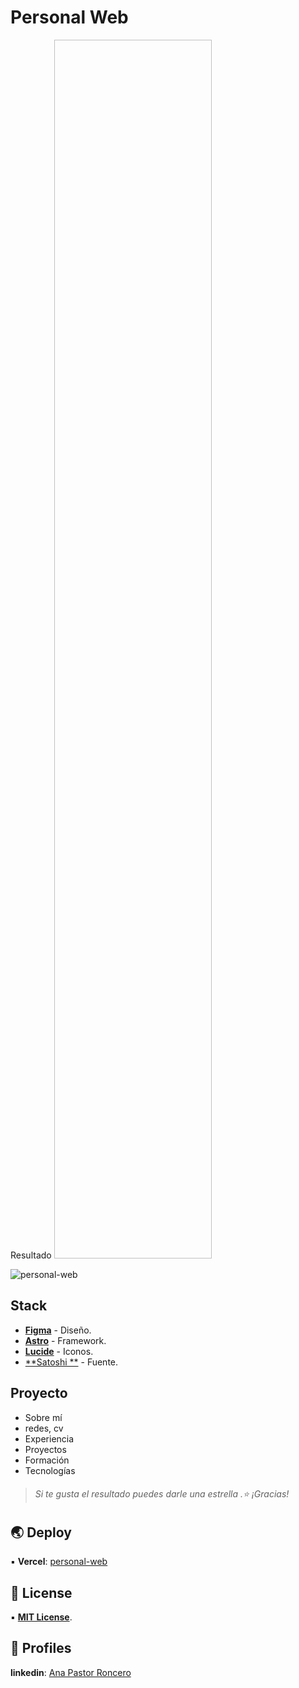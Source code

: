 # Personal Web

Resultado
<a href="https://personal-web-kohl.vercel.app/"><img href="jkasdjkasjdklsjdklsjdksajkdl" style="height: 50%; width:50%;"/></a>

![personal-web](./images/personal-web.png)

## Stack
- [**Figma**](https://www.figma.com/) - Diseño.
- [**Astro**](https://astro.build/) - Framework.
- [**Lucide**](https://lucide.dev/) - Iconos.
- [**Satoshi **](https://www.fontshare.com/) - Fuente.

## Proyecto

- Sobre mí
- redes, cv
- Experiencia
- Proyectos
- Formación
- Tecnologías


> ###### Si te gusta el resultado puedes darle una estrella .⭐ ¡Gracias!


## 🌏 Deploy

▪️ **Vercel**: [personal-web](https://personal-web-kohl.vercel.app/)


## 📃 License

▪️ [**MIT License**](https://github.com/Anaroncero/portfolio-ana/blob/main/README.md).


## 💼 Profiles

**linkedin**: [Ana Pastor Roncero](https://www.linkedin.com/in/ana-pastor-roncero/) 






